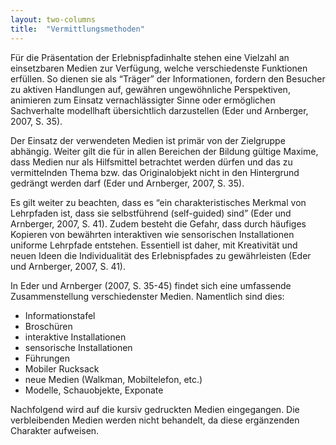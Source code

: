 ```yaml
---
layout: two-columns
title:  "Vermittlungsmethoden"
---
```

Für die Präsentation der Erlebnispfadinhalte stehen eine Vielzahl an einsetzbaren Medien zur Verfügung, welche verschiedenste Funktionen erfüllen. So dienen sie als “Träger” der Informationen, fordern den Besucher zu aktiven Handlungen auf, gewähren ungewöhnliche Perspektiven, animieren zum Einsatz vernachlässigter Sinne oder ermöglichen Sachverhalte modellhaft übersichtlich darzustellen (Eder und Arnberger, 2007, S. 35).

Der Einsatz der verwendeten Medien ist primär von der Zielgruppe abhängig. Weiter gilt die für in allen Bereichen der Bildung gültige Maxime, dass Medien nur als Hilfsmittel betrachtet werden dürfen und das zu vermittelnden Thema bzw. das Originalobjekt nicht in den Hintergrund gedrängt werden darf (Eder und Arnberger, 2007, S. 35).

Es gilt weiter zu beachten, dass es “ein charakteristisches Merkmal von Lehrpfaden ist, dass sie selbstführend (self-guided) sind” (Eder und Arnberger, 2007, S. 41). Zudem besteht die Gefahr, dass durch häufiges Kopieren von bewährten interaktiven wie sensorischen Installationen uniforme Lehrpfade entstehen. Essentiell ist daher, mit Kreativität und neuen Ideen die Individualität des Erlebnispfades zu gewährleisten (Eder und Arnberger, 2007, S. 41).

In Eder und Arnberger (2007, S. 35-45) findet sich eine umfassende Zusammenstellung verschiedenster Medien. Namentlich sind dies:

* Informationstafel
* Broschüren
* interaktive Installationen
* sensorische Installationen
* Führungen
* Mobiler Rucksack
* neue Medien (Walkman, Mobiltelefon, etc.)
* Modelle, Schauobjekte, Exponate

Nachfolgend wird auf die kursiv gedruckten Medien eingegangen. Die verbleibenden Medien werden nicht behandelt, da diese ergänzenden Charakter aufweisen.
